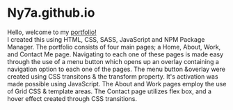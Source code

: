 # Ny7a.github.io

Hello, welcome to my <a href="https://ny7a.github.io/" target="_blank">portfolio!</a>
<br>I created this using HTML, CSS, SASS, JavaScript and NPM Package Manager.
The portfolio consists of four main pages; a Home, About, Work, and Contact Me page. 
Navigating to each one of these pages is made easy through the use of a menu button which opens up an overlay containing a navigation option to each one of the pages. 
The menu button &overlay were created using CSS transitons & the transform property. It's activation was made possible using JavaScript.
The About and Work pages employ the use of Grid CSS & template areas. 
The Contact page utilizes flex box, and a hover effect created through CSS transitions. 
    
